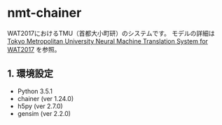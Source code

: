 # nmt-chainer 

WAT2017におけるTMU（首都大小町研）のシステムです。
モデルの詳細は
[Tokyo Metropolitan University Neural Machine Translation System for WAT2017](http://aclweb.org/anthology/W17-5716.pdf)
を参照。

## 1. 環境設定
- Python 3.5.1
- chainer (ver 1.24.0)
- h5py (ver 2.7.0)
- gensim (ver 2.2.0)

